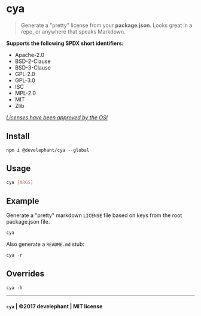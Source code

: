 # cya

> Generate a "pretty" license from your __package.json__. Looks great in a repo, or anywhere that speaks Markdown.

__Supports the following SPDX short identifiers:__

  - Apache-2.0
  - BSD-2-Clause
  - BSD-3-Clause
  - GPL-2.0
  - GPL-3.0
  - ISC
  - MPL-2.0
  - MIT
  - Zlib

  _[Licenses have been approved by the OSI](https://opensource.org/licenses/alphabetical)_

## Install

```
npm i @develephant/cya --global
```

## Usage

```sh
cya [ARGS]
```

## Example

Generate a "pretty" markdown `LICENSE` file based on keys from the root package.json file.

```js
cya
```

Also generate a `README.md` stub:

```js
cya -r
```

## Overrides

```
cya -h
```

---

#### `cya` | &copy;2017 develephant | MIT license
